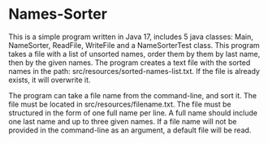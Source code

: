 # Names-Sorter

This is a simple program written in Java 17, includes 5 java classes: Main, NameSorter, ReadFile, WriteFile and a NameSorterTest class.
This program takes a file with a list of unsorted names, order them by them by last name, then by the given names.
The program creates a text file with the sorted names in the path: src/resources/sorted-names-list.txt. 
If the file is already exists, it will overwrite it. 

The program can take a file name from the command-line, and sort it. The file must be located in src/resources/filename.txt.
The file must be structured in the form of one full name per line. A full name should include one last name and up to three given names. 
If a file name will not be provided in the command-line as an argument, a default file will be read. 
